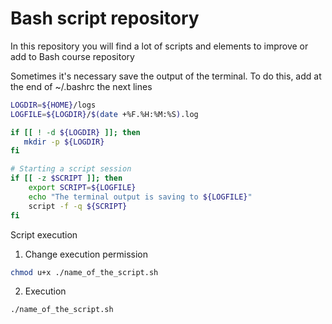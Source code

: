 # Bash script repository
In this repository you will find a lot of scripts and elements to improve or add to Bash course repository


Sometimes it's necessary save the output of the terminal. To do this, add at the end of ~/.bashrc the next lines

```bash
LOGDIR=${HOME}/logs
LOGFILE=${LOGDIR}/$(date +%F.%H:%M:%S).log

if [[ ! -d ${LOGDIR} ]]; then
   mkdir -p ${LOGDIR}
fi

# Starting a script session
if [[ -z $SCRIPT ]]; then
    export SCRIPT=${LOGFILE}
    echo "The terminal output is saving to ${LOGFILE}"
    script -f -q ${SCRIPT}
fi
```
Script execution
1. Change execution permission
```bash
chmod u+x ./name_of_the_script.sh
```

2. Execution
``` bash
./name_of_the_script.sh
```